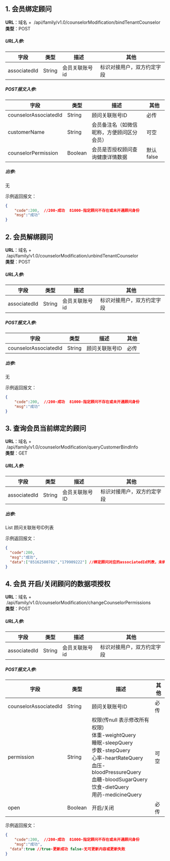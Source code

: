 <a name="yaQKa"></a>
## 1. 会员绑定顾问
**URL**：域名 +  /api/family/v1.0/counselorModification/bindTenantCounselor<br />**类型**：POST
<a name="uP7qO"></a>
##### URL入参:
| **字段** | **类型** | **描述** | **其他** |
| --- | --- | --- | --- |
| associatedId | String | 会员关联账号id | 标识对接用户，双方约定字段 |

<a name="fyZX6"></a>
##### POST报文入参:
| **字段** | **类型** | **描述** | **其他** |
| --- | --- | --- | --- |
| counselorAssociatedId | String | 顾问关联账号ID | 必传 |
| customerName | String | 会员备注名（如微信昵称，方便顾问区分会员） | 可空 |
| counselorPermission | Boolean | 会员是否授权顾问查询健康详情数据 | 默认false |

<a name="HOIRB"></a>
##### 出参:
无

示例返回报文：
```json
{
	"code":200,  //200-成功  81000-指定顾问不存在或未开通顾问身份
	"msg":"成功"
}

```
<a name="NbyEh"></a>
## 2. 会员解绑顾问
**URL**：域名 +  /api/family/v1.0/counselorModification/unbindTenantCounselor<br />**类型**：POST
<a name="KSgW4"></a>
##### URL入参:
| **字段** | **类型** | **描述** | **其他** |
| --- | --- | --- | --- |
| associatedId | String | 会员关联账号id | 标识对接用户，双方约定字段 |

<a name="r95Wq"></a>
##### POST报文入参:
| **字段** | **类型** | **描述** | **其他** |
| --- | --- | --- | --- |
| counselorAssociatedId | String | 顾问关联账号ID | 必传 |

<a name="dFeXs"></a>
##### 出参:
无

示例返回报文：
```json
{
	"code":200,  //200-成功  81000-指定顾问不存在或未开通顾问身份
	"msg":"成功"
}

```
<a name="VUGb2"></a>
## 3. 查询会员当前绑定的顾问
**URL**：域名 +  /api/family/v1.0/counselorModification/queryCustomerBindInfo<br />**类型**：GET
<a name="xeDEk"></a>
##### URL入参:
| **字段** | **类型** | **描述** | **其他** |
| --- | --- | --- | --- |
| associatedId | String | 会员关联账号ID | 标识对接用户，双方约定字段 |

<a name="NPcCg"></a>
##### 出参:
List<String>  顾问关联账号ID列表

示例返回报文：
```json
{
  "code":200,
  "msg":"成功",
  "data":["85162580782","179909222"] //绑定顾问对应的associatedId列表，未绑定顾问返回时null
}

```
<a name="H0gyV"></a>
## 4. 会员 开启/关闭顾问的数据项授权
**URL**：域名 +  /api/family/v1.0/counselorModification/changeCounselorPermissions<br />**类型**：POST
<a name="cbv1P"></a>
##### URL入参:
| **字段** | **类型** | **描述** | **其他** |
| --- | --- | --- | --- |
| associatedId | String | 会员关联账号id | 标识对接用户，双方约定字段 |

<a name="wnMJy"></a>
##### POST报文入参:
| **字段** | **类型** | **描述** | **其他** |
| --- | --- | --- | --- |
| counselorAssociatedId | String | 顾问关联账号ID | 必传 |
| permission | String | 权限(传null 表示修改所有权限)<br />体重-weightQuery<br />睡眠-sleepQuery<br />步数-stepQuery<br />心率-heartRateQuery<br />血压-bloodPressureQuery<br />血糖-bloodSugarQuery<br />饮食-dietQuery<br />用药-medicineQuery | 可空 |
| open | Boolean | 开启/关闭 | 必传 |

示例返回报文：
```json
{
	"code":200,  //200-成功  81000-指定顾问不存在或未开通顾问身份
	"msg":"成功",
  "data":true //true-更新成功 false-无可更新内容或更新失败
}

```

